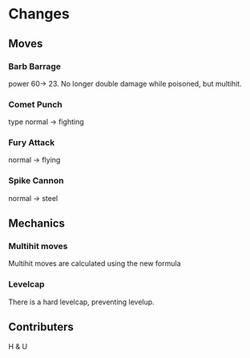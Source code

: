 # Changes
## Moves
### Barb Barrage
power 60-> 23. No longer double damage while poisoned, but multihit.
### Comet Punch
type normal -> fighting
### Fury Attack
normal -> flying
### Spike Cannon
normal -> steel
## Mechanics
### Multihit moves
Multihit moves are calculated using the new formula
### Levelcap
There is a hard levelcap, preventing levelup.
## Contributers
H & U